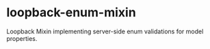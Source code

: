 # loopback-enum-mixin
Loopback Mixin implementing server-side enum validations for model properties.
